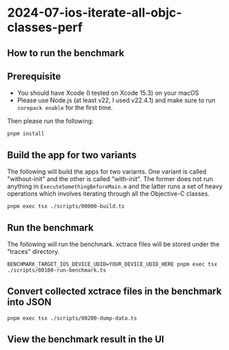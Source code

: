 # 2024-07-ios-iterate-all-objc-classes-perf

## How to run the benchmark

## Prerequisite

- You should have Xcode (I tested on Xcode 15.3) on your macOS
- Please use Node.js (at least v22, I used v22.4.1) and make sure to run `corepack enable` for the first time.

Then please run the following:

```
pnpm install
```

## Build the app for two variants

The following will build the apps for two variants.
One variant is called "without-init" and the other is called "with-init".
The former does not run anything in `ExecuteSomethingBeforeMain.m` and the latter runs a set of heavy operations which involves iterating through all the Objective-C classes.

```
pnpm exec tsx ./scripts/00000-build.ts
```

## Run the benchmark

The following will run the benchmark. xctrace files will be stored under the "traces" directory.

```
BENCHMARK_TARGET_IOS_DEVICE_UDID=YOUR_DEVICE_UDID_HERE pnpm exec tsx ./scripts/00100-run-benchmark.ts
```

## Convert collected xctrace files in the benchmark into JSON

```
pnpm exec tsx ./scripts/00200-dump-data.ts
```

## View the benchmark result in the UI
